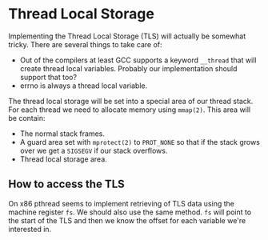 # Thread Local Storage

Implementing the Thread Local Storage (TLS) will actually be somewhat tricky.
There are several things to take care of:

  * Out of the compilers at least GCC supports a keyword `__thread` that will
    create thread local variables. Probably our implementation should support
    that too?
  * errno is always a thread local variable.

The thread local storage will be set into a special area of our thread stack.
For each thread we need to allocate memory using `mmap(2)`. This area will be
contain:

  * The normal stack frames.
  * A guard area set with `mprotect(2)` to `PROT_NONE` so that if the stack
    grows over we get a `SIGSEGV` if our stack overflows.
  * Thread local storage area.

## How to access the TLS

On x86 pthread seems to implement retrieving of TLS data using the machine
register `fs`. We should also use the same method. `fs` will point to the start
of the TLS and then we know the offset for each variable we're interested in.

